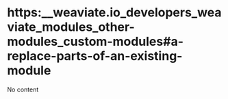 # https:\_\_weaviate.io_developers_weaviate_modules_other-modules_custom-modules#a-replace-parts-of-an-existing-module

No content
